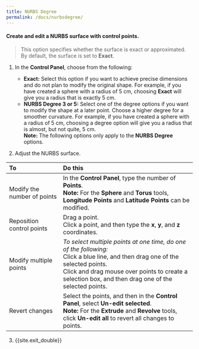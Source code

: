 ```yaml
---
title: NURBS Degree
permalink: /docs/nurbsdegree/
---
```

<link rel="stylesheet" href="https://cdnjs.cloudflare.com/ajax/libs/font-awesome/4.7.0/css/font-awesome.min.css">

#### Create and edit a NURBS surface with control points.

> This option specifies whether the surface is exact or approximated. By default, the surface is set to **Exact**.

1. In the **Control Panel**, choose from the following:
    * **Exact:** Select this option if you want to achieve precise dimensions and do not plan to modify the original shape. For example, if you have created a sphere with a radius of 5 cm, choosing **Exact** will give you a radius that is exactly 5 cm.
    * **NURBS Degree 3 or 5:**  Select one of the degree options if you want to modify the shape at a later point. Choose a higher degree for a smoother curvature. For example, if you have created a sphere with a radius of 5 cm, choosing a degree option will give you a radius that is almost, but not quite, 5 cm.<br><i class="fa-sticky-note" style="font-size:24px"></i>**Note:** The following options only apply to the **NURBS Degree** options.

2. Adjust the NURBS surface.

To | Do this
:--- | :---
Modify the number of points | In the **Control Panel**, type the number of **Points**.<br><i class="fa-sticky-note" style="font-size:24px"></i>**Note:** For the **Sphere** and **Torus** tools, **Longitude Points** and **Latitude Points** can be modified.
Reposition control points | Drag a point.<br>Click a point, and then type the **x**, **y**, and **z** coordinates.
Modify multiple points | *To select multiple points at one time, do one of the following:*<br>Click a blue line, and then drag one of the selected points.<br>Click and drag mouse over points to create a selection box, and then drag one of the selected points.
Revert changes | Select the points, and then in the **Control Panel**, select **Un-edit selected**.<br><i class="fa-sticky-note" style="font-size:24px"></i>**Note:** For the **Extrude** and **Revolve** tools, click **Un-edit all** to revert all changes to points.

3. {{site.exit_double}}
